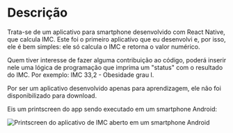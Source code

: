 # Descrição
Trata-se de um aplicativo para smartphone desenvolvido com React Native, que calcula IMC. 
Este foi o primeiro aplicativo que eu desenvolvi e, por isso, ele é bem simples: ele só calcula o IMC e retorna o valor numérico.

Quem tiver interesse de fazer alguma contribuição ao código, poderá inserir nele uma lógica de programação que imprima um "status" com o resultado do IMC.
Por exemplo: IMC 33,2 - Obesidade grau I.

Por ser um aplicativo desenvolvido apenas para aprendizagem, ele não foi disponibilizado para download.

Eis um printscreen do app sendo executado em um smartphone Android:

![Printscreen do aplicativo de IMC aberto em um smartphone Android](https://github.com/cvsbarros/app-imc/assets/81530035/81b54427-c78f-4153-8822-f44be65de19c)
